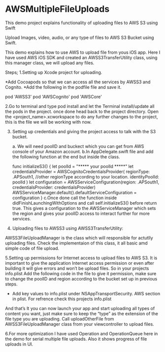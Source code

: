 # AWSMultipleFileUploads
This demo project explains functionality of uploading files to AWS S3 using Swift

Upload Images, video, audio, or any type of files to AWS S3 Bucket using Swift.

This demo explains how to use AWS to upload file from yous iOS app.
Here I have used AWS iOS SDK and created an AWSS3TransferUtility class, using this manager class, we will upload any files.

Steps;
1.Setting up Xcode project for uploading.

*Add Cocoapods so that we can access all the services by AWSS3 and Cognito.
*Add the following in the podfile file and save it.

pod 'AWSS3'
pod 'AWSCognito'
pod 'AWSCore'

2.Go to terminal and type pod install and let the Terminal install/update all the pods in the project. once done head back to the project directory. 
  Open the <project_name>.xcworkspace to do any further changes to the project, this is the file we will be working with now.
  
3. Setting up credentials and giving the project access to talk with the S3 bucket.

    a. We will need poolID and buckect which you can get from AWS console of your Amazon account.
    b.In AppDelegate.swift file and add the following function at the end but inside the class.

    func initializeS3() {
            let poolId = "***** your poolId *****"
            let credentialsProvider = AWSCognitoCredentialsProvider(
                regionType: .APSouth1, //other regionType according to your location.
                identityPoolId: poolId
            )
            let configuration = AWSServiceConfiguration(region: .APSouth1, credentialsProvider: credentialsProvider)
            AWSServiceManager.default().defaultServiceConfiguration = configuration
        }
     c.Once done call the function inside didFinishLaunchingWithOptions and call self.initializeS3() before return true.
    This gives a configuration to the AWSServiceManager which sets the region and gives your poolID access to interact further for more services.   

4. Uploading files to AWSS3 using AWSS3TransferUtility:
  
  AWSS3FileUploadManager is the class which will responsible for actutlly uploading files.
  Check the implementaion of this class, it all basic amd simple code of file upload.
  
5.Setting up permissions for Internet access to upload files to AWS S3.
  It is important to give the application Internet access permission or even after building it will give errors and won’t be upload files.
  So in your projects info.plist Add the following code in the file to give it permission, make sure to change the poolID and region according to the bucket set up in previous steps.
   * Add key values to info.plist under NSAppTransportSecurity. AWS section in plist. For refrence check this projects info.plist
   
    
  And that’s It you can now launch your app and start uploading all types of content you want, just make sure to keep the “type” as the extension of the file type you are uploading.
  Call uploadOtherFile from AWSS3FileUploadManager class from your viewcontroller to upload files.
  
  6.For more optimization I have used Operation and OperationQueue here in the demo for serial multiple file uploads.
  Also it shows progress of file uploads in UI.
  
  
